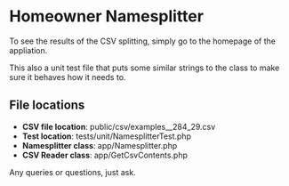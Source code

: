# Homeowner Namesplitter

To see the results of the CSV splitting, simply go to the homepage of the appliation.

This also a unit test file that puts some similar strings to the class to make sure it behaves how it needs to.

## File locations
- **CSV file location**: public/csv/examples__284_29.csv
- **Test location**: tests/unit/NamesplitterTest.php
- **Namesplitter class**: app/Namesplitter.php
- **CSV Reader class**: app/GetCsvContents.php

Any queries or questions, just ask.
